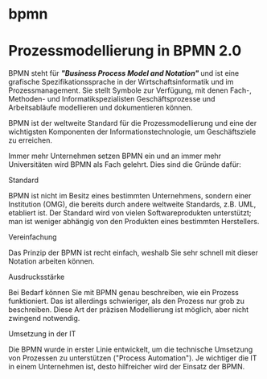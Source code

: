 # bpmn
<h1>Prozessmodellierung in BPMN 2.0 </h1>

BPMN steht für <b><em>"Business Process Model and Notation" </em></b> und ist eine grafische Spezifikationssprache in der Wirtschaftsinformatik und im Prozessmanagement. Sie stellt Symbole zur Verfügung, mit denen Fach-, Methoden- und Informatikspezialisten Geschäftsprozesse und Arbeitsabläufe modellieren und dokumentieren können.

BPMN ist der weltweite Standard für die Prozessmodellierung und eine der wichtigsten Komponenten der Informationstechnologie, um Geschäftsziele zu erreichen.

Immer mehr Unternehmen setzen BPMN ein und an immer mehr Universitäten wird BPMN als Fach gelehrt. Dies sind die Gründe dafür:

Standard

BPMN ist nicht im Besitz eines bestimmten Unternehmens, sondern einer Institution (OMG), die bereits durch andere weltweite Standards, z.B. UML, etabliert ist. Der Standard wird von vielen Softwareprodukten unterstützt; man ist weniger abhängig von den Produkten eines bestimmten Herstellers.

Vereinfachung

Das Prinzip der BPMN ist recht einfach, weshalb Sie sehr schnell mit dieser Notation arbeiten können.

Ausdrucksstärke

Bei Bedarf können Sie mit BPMN genau beschreiben, wie ein Prozess funktioniert. Das ist allerdings schwieriger, als den Prozess nur grob zu beschreiben. Diese Art der präzisen Modellierung ist möglich, aber nicht zwingend notwendig.

Umsetzung in der IT

Die BPMN wurde in erster Linie entwickelt, um die technische Umsetzung von Prozessen zu unterstützen ("Process Automation"). Je wichtiger die IT in einem Unternehmen ist, desto hilfreicher wird der Einsatz der BPMN.
